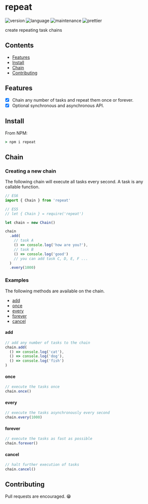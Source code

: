 # repeat

![version](https://img.shields.io/github/package-json/v/117/repeat?color=196DFF&style=flat-square)
![language](https://img.shields.io/github/languages/code-size/117/repeat?color=F1A42E&style=flat-square)
![maintenance](https://img.shields.io/github/workflow/status/117/repeat/test?style=flat-square)
![prettier](https://img.shields.io/static/v1?label=code%20style&message=prettier&color=ff51bc&style=flat-square)

create repeating task chains

## Contents

- [Features](#features)
- [Install](#install)
- [Chain](#chain)
- [Contributing](#contributing)

## Features

- [x] Chain any number of tasks and repeat them once or forever.
- [x] Optional synchronous and asynchronous API.

## Install

From NPM:

```cmd
> npm i repeat
```

## Chain

### Creating a new chain

The following chain will execute all tasks every second. A task is any callable
function.

```javascript
// ES6
import { Chain } from 'repeat'

// ES5
// let { Chain } = require('repeat')

let chain = new Chain()

chain
  .add(
    // task A
    () => console.log('how are you?'),
    // task B
    () => console.log('good')
    // you can add task C, D, E, F ...
  )
  .every(1000)
```

### Examples

The following methods are available on the chain.

- [add](#add)
- [once](#once)
- [every](#every)
- [forever](#forever)
- [cancel](#cancel)

#### add

```typescript
// add any number of tasks to the chain
chain.add(
  () => console.log('cat'),
  () => console.log('dog'),
  () => console.log('fish')
)
```

#### once

```typescript
// execute the tasks once
chain.once()
```

#### every

```typescript
// execute the tasks asynchronously every second
chain.every(1000)
```

#### forever

```typescript
// execute the tasks as fast as possible
chain.forever()
```

#### cancel

```typescript
// halt further execution of tasks
chain.cancel()
```

## Contributing

Pull requests are encouraged. 😁
